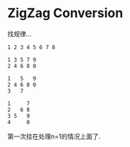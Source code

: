 # ZigZag Conversion

找规律...

```
1 2 3 4 5 6 7 8

1 3 5 7 9
2 4 6 8 0

1   5   9
2 4 6 8 0
3   7

1     7
2   6 8
3 5   9
4     0
```

第一次挂在处理n=1的情况上面了.